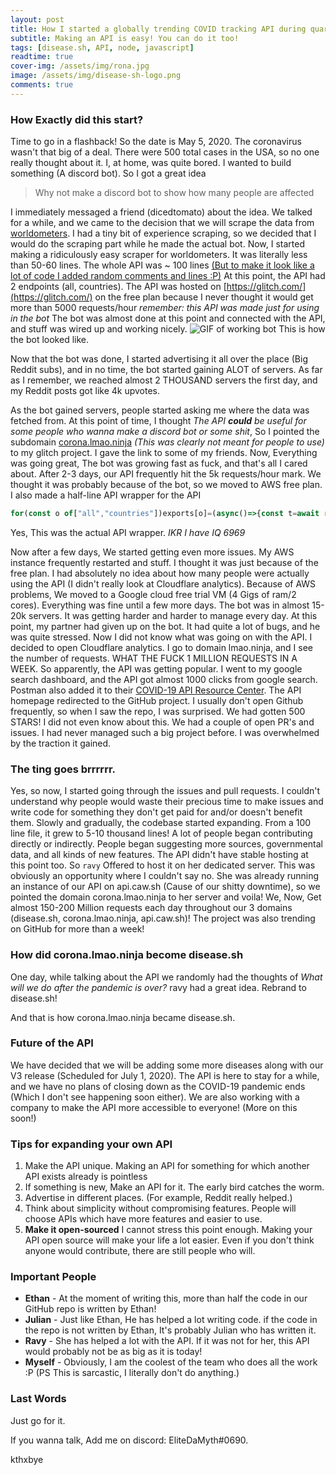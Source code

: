 ```yaml
---
layout: post
title: How I started a globally trending COVID tracking API during quarantine!
subtitle: Making an API is easy! You can do it too!
tags: [disease.sh, API, node, javascript]
readtime: true
cover-img: /assets/img/rona.jpg
image: /assets/img/disease-sh-logo.png
comments: true
---
```


### How Exactly did this start?
Time to go in a flashback! So the date is May 5, 2020. The coronavirus wasn't that big of a deal. There were 500 total cases in the USA, so no one really thought about it. I, at home, was quite bored. I wanted to build something (A discord bot). So I got a great idea 

> Why not make a discord bot to show how many people are affected

I immediately messaged a friend (dicedtomato) about the idea. We talked for a while, and we came to the decision that we will scrape the data from [worldometers](https://www.worldometers.info/coronavirus/). I had a tiny bit of experience scraping, so we decided that I would do the scraping part while he made the actual bot. 
Now, I started making a ridiculously easy scraper for worldometers. It was literally less than 50-60 lines. The whole API was ~ 100 lines [(But to make it look like a lot of code I added random comments and lines :P)](https://github.com/disease-sh/API/commit/93cf809ae2fa0275ba8f65ccd67e24632bcdb17b#diff-357b825e70a77bca42fdab9d1b3ee624)
At this point, the API had 2 endpoints (all, countries). The API was hosted on [https://glitch.com/](https://glitch.com/) on the free plan because I never thought it would get more than 5000 requests/hour *remember: this API was made just for using in the bot* 
The bot was almost done at this point and connected with the API, and stuff was wired up and working nicely. ![GIF of working bot](https://s5.gifyu.com/images/9sjnPibcgc.gif)
This is how the bot looked like.

Now that the bot was done, I started advertising it all over the place (Big Reddit subs), and in no time, the bot started gaining ALOT of servers. As far as I remember, we reached almost 2 THOUSAND servers the first day, and my Reddit posts got like 4k upvotes.

As the bot gained servers, people started asking me where the data was fetched from. At this point of time, I thought *The API **could** be useful for some people who wanna make a discord bot or some shit*, So I pointed the subdomain [corona.lmao.ninja](https://corona.lmao.ninja) *(This was clearly not meant for people to use)* to my glitch project. I gave the link to some of my friends. Now, Everything was going great, The bot was growing fast as fuck, and that's all I cared about. After 2-3 days, our API frequently hit the 5k requests/hour mark. We thought it was probably because of the bot, so we moved to AWS free plan. I also made a half-line API wrapper for the API 

```javascript
for(const o of["all","countries"])exports[o]=(async()=>{const t=await require("node-fetch")(`https://corona.lmao.ninja/${o}`);return await t.json()});
```

Yes, This was the actual API wrapper. *IKR I have IQ 6969*

Now after a few days, We started getting even more issues. My AWS instance frequently restarted and stuff. I thought it was just because of the free plan. I had absolutely no idea about how many people were actually using the API (I didn't really look at Cloudflare analytics). Because of AWS problems, We moved to a Google cloud free trial VM (4 Gigs of ram/2 cores). Everything was fine until a few more days. The bot was in almost 15-20k servers. It was getting harder and harder to manage every day. At this point, my partner had given up on the bot. It had quite a lot of bugs, and he was quite stressed. Now I did not know what was going on with the API. I decided to open Cloudflare analytics. I go to domain lmao.ninja, and I see the number of requests. WHAT THE FUCK 1 MILLION REQUESTS IN A WEEK. So apparently, the API was getting popular. I went to my google search dashboard, and the API got almost 1000 clicks from google search. Postman also added it to their [COVID-19 API Resource Center](https://covid-19-apis.postman.com/). The API homepage redirected to the GitHub project. I usually don't open Github frequently, so when I saw the repo, I was surprised. We had gotten 500 STARS! I did not even know about this. We had a couple of open PR's and issues. I had never managed such a big project before. I was overwhelmed by the traction it gained. 

### The ting goes brrrrrr.

Yes, so now, I started going through the issues and pull requests. I couldn't understand why people would waste their precious time to make issues and write code for something they don't get paid for and/or doesn't benefit them. Slowly and gradually, the codebase started expanding. From a 100 line file, it grew to 5-10 thousand lines! A lot of people began contributing directly or indirectly. People began suggesting more sources, governmental data, and all kinds of new features.
The API didn't have stable hosting at this point too. So `ravy` Offered to host it on her dedicated server. This was obviously an opportunity where I couldn't say no. She was already running an instance of our API on api.caw.sh (Cause of our shitty downtime), so we pointed the domain corona.lmao.ninja to her server and voila! We, Now, Get almost 150-200 Million requests each day throughout our 3 domains (disease.sh, corona.lmao.ninja, api.caw.sh)! The project was also trending on GitHub for more than a week!

### How did corona.lmao.ninja become disease.sh
One day, while talking about the API we randomly had the thoughts of *What will we do after the pandemic is over?* ravy had a great idea. Rebrand to disease.sh!

And that is how corona.lmao.ninja became disease.sh.

### Future of the API
We have decided that we will be adding some more diseases along with our V3 release (Scheduled for July 1, 2020). The API is here to stay for a while, and we have no plans of closing down as the COVID-19 pandemic ends (Which I don't see happening soon either). We are also working with a company to make the API more accessible to everyone! (More on this soon!)

### Tips for expanding your own API

 1. Make the API unique. Making an API for something for which another API exists already is pointless
 2. If something is new, Make an API for it. The early bird catches the worm.
 3. Advertise in different places. (For example, Reddit really helped.)
 4. Think about simplicity without compromising features. People will choose APIs which have more features and easier to use.
 5. **Make it open-sourced** I cannot stress this point enough. Making your API open source will make your life a lot easier. Even if you don't think anyone would contribute, there are still people who will.

### Important People
- **Ethan** - At the moment of writing this, more than half the code in our GitHub repo is written by Ethan! 
- **Julian** - Just like Ethan, He has helped a lot writing code. if the code in the repo is not written by Ethan, It's probably Julian who has written it.
 - **Ravy** - She has helped a lot with the API. If it was not for her, this API would probably not be as big as it is today!
 - **Myself** - Obviously, I am the coolest of the team who does all the work :P (PS This is sarcastic, I literally don't do anything.)

### Last Words
Just go for it.

If you wanna talk, Add me on discord: EliteDaMyth#0690.

kthxbye
